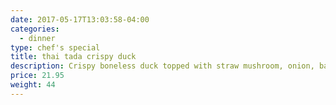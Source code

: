```yaml
---
date: 2017-05-17T13:03:58-04:00
categories:
  - dinner
type: chef's special
title: thai tada crispy duck
description: Crispy boneless duck topped with straw mushroom, onion, baby corn and carrot in delightful gravy sauce served on a sizzling platter.
price: 21.95
weight: 44
---
```

